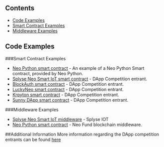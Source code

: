 <p align="center">

## Contents
- [Code Examples](#code-examples)
- [Smart Contract Examples](#smart-contract-examples)
- [Middleware Examples](#middleware-examples)
## Code Examples

###Smart Contract Examples
- [Neo Python smart contract](https://github.com/CityOfZion/neo-python/blob/master/examples/smart-contract.py) - An example of a Neo Python Smart contract, provided by Neo Python.
- [Splyse Neo Smart IoT smart contract](https://github.com/Splyse/neo-smart-iot/blob/master/elcaro-contract.py) - DApp Competition entrant.
- [BlockAuth smart contract](https://github.com/CityOfZion/neo-python/blob/master/examples/smart-contract.py) - DApp Competition entrant.
- [LuckyNeo smart contract](https://github.com/mmoravec/luckyneo/blob/master/LuckyNeo.py) - DApp Competition entrant.
- [Krpyton smart contract](https://github.com/MediaServe/KRYPTON/blob/master/contract/krypton.py) - DApp Competition entrant.
- [Sunny DApp smart contract](https://github.com/JorritvandenBerg/sunny-dapp/blob/master/smartcontract/sunny_dapp.py) - DApp Competition entrant.

###Middleware Examples
- [Splyse Neo Smart IoT middleware](https://github.com/Splyse/neo-smart-iot/blob/master/neo-pubsub.py) - Splyse IOT
- [Neo Python smart contract](https://github.com/nickazg/neo-fund/blob/master/neo-fund-py/neo-fund-prompt.py) - Neo Fund blockchain middleware.


##Additional Information
More information regarding the DApp competition entrants can be found [here](https://medium.com/proof-of-working/coz-first-dapps-competition-dapp-review-3a6b284afaef)

</p>

